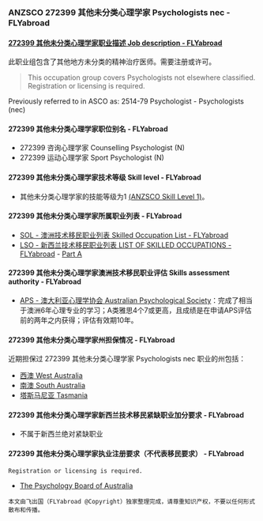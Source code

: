 ### ANZSCO 272399 其他未分类心理学家 Psychologists nec - FLYabroad ###

####  [272399 其他未分类心理学家职业描述 Job description - FLYabroad](http://www.flyabroadvisa.com/anzsco/2723.html#272399)

此职业组包含了其他地方未分类的精神治疗医师。需要注册或许可。

> This occupation group covers Psychologists not elsewhere classified. Registration or licensing is required.

Previously referred to in ASCO as:
2514-79 Psychologist - Psychologists (nec)

#### 272399 其他未分类心理学家职位别名 - FLYabroad
 
- 272399 咨询心理学家 Counselling Psychologist (N)
- 272399 运动心理学家 Sport Psychologist (N)

#### 272399 其他未分类心理学家技术等级 Skill level - FLYabroad

- 其他未分类心理学家的技能等级为1 [(ANZSCO Skill Level 1)](http://www.flyabroadvisa.com/anzsco/)。

#### 272399 其他未分类心理学家所属职业列表 - FLYabroad

- [SOL - 澳洲技术移民职业列表 Skilled Occupation List - FLYabroad](http://www.flyabroadvisa.com/sol/)
- [LSO - 新西兰技术移民职业列表 LIST OF SKILLED OCCUPATIONS - FLYabroad](http://nz.flyabroadvisa.com/lso/) - [Part A](parta)

#### 272399 其他未分类心理学家澳洲技术移民职业评估 Skills assessment authority - FLYabroad

- [APS - 澳大利亚心理学协会 Australian Psychological Society](http://www.flyabroadvisa.com/ass/aps.html)：完成了相当于澳洲6年心理专业的学习；A类雅思4个7或更高，且成绩是在申请APS评估前的两年之内获得；评估有效期10年。

#### 272399 其他未分类心理学家州担保情况 - FLYabroad

近期担保过 272399 其他未分类心理学家 Psychologists nec 职业的州包括：

- [西澳 West Australia](http://www.flyabroadvisa.com/zdb/wa.html)
- [南澳 South Australia](http://www.flyabroadvisa.com/zdb/sa.html)
- [塔斯马尼亚 Tasmania](http://www.flyabroadvisa.com/zdb/tas.html)

#### 272399 其他未分类心理学家新西兰技术移民紧缺职业加分要求 - FLYabroad

- 不属于新西兰绝对紧缺职业  

#### 272399 其他未分类心理学家执业注册要求（不代表移民要求） - FLYabroad

    Registration or licensing is required.

- [The Psychology Board of Australia](http://www.psychologyboard.gov.au/)

`本文由飞出国（FLYabroad @Copyright）独家整理完成，请尊重知识产权，不要以任何形式散布和传播。`